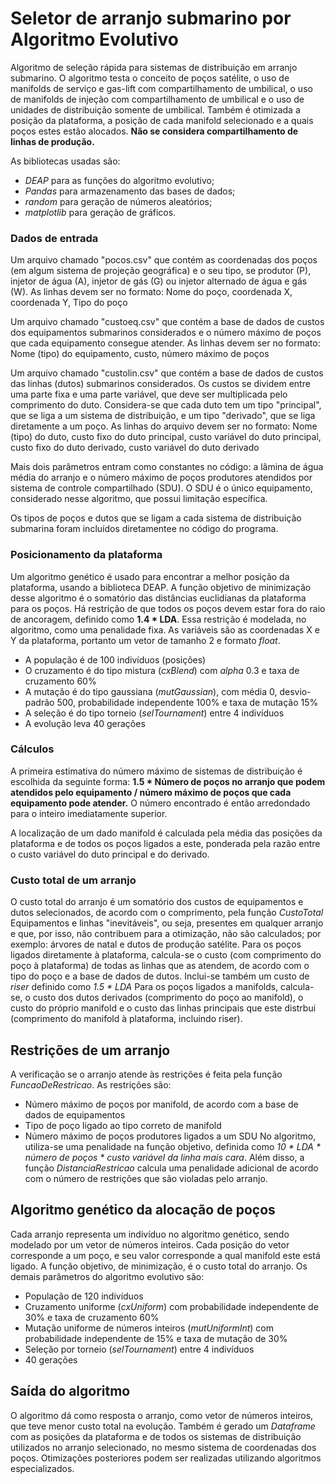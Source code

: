 # Seletor de arranjo submarino por Algoritmo Evolutivo
Algoritmo de seleção rápida para sistemas de distribuição em arranjo submarino.
O algoritmo testa o conceito de poços satélite, o uso de manifolds de serviço e gas-lift com compartilhamento de umbilical, o uso de manifolds de injeção com compartilhamento de umbilical e o uso de unidades de distribuição somente de umbilical.
Também é otimizada a posição da plataforma, a posição de cada manifold selecionado e a quais poços estes estão alocados.
**Não se considera compartilhamento de linhas de produção.**

As bibliotecas usadas são:
- *DEAP* para as funções do algoritmo evolutivo;
- *Pandas* para armazenamento das bases de dados;
- *random* para geração de números aleatórios;
- *matplotlib* para geração de gráficos.

### Dados de entrada
Um arquivo chamado "pocos.csv" que contém as coordenadas dos poços (em algum sistema de projeção geográfica) e o seu tipo, se produtor (P), injetor de água (A), injetor de gás (G) ou injetor alternado de água e gás (W).
As linhas devem ser no formato:
Nome do poço, coordenada X, coordenada Y, Tipo do poço

Um arquivo chamado "custoeq.csv" que contém a base de dados de custos dos equipamentos submarinos considerados e o número máximo de poços que cada equipamento consegue atender.
As linhas devem ser no formato:
Nome (tipo) do equipamento, custo, número máximo de poços

Um arquivo chamado "custolin.csv" que contém a base de dados de custos das linhas (dutos) submarinos considerados.
Os custos se dividem entre uma parte fixa e uma parte variável, que deve ser multiplicada pelo comprimento do duto.
Considera-se que cada duto tem um tipo "principal", que se liga a um sistema de distribuição, e um tipo "derivado", que se liga diretamente a um poço.
As linhas do arquivo devem ser no formato:
Nome (tipo) do duto, custo fixo do duto principal, custo variável do duto principal, custo fixo do duto derivado, custo variável do duto derivado

Mais dois parâmetros entram como constantes no código: a lâmina de água média do arranjo e o número máximo de poços produtores atendidos por sistema de controle compartilhado (SDU). O SDU é o único equipamento, considerado nesse algoritmo, que possui limitação específica.

Os tipos de poços e dutos que se ligam a cada sistema de distribuição submarina foram incluídos diretamentee no código do programa.

### Posicionamento da plataforma

Um algoritmo genético é usado para encontrar a melhor posição da plataforma, usando a biblioteca DEAP.
A função objetivo de minimização desse algoritmo é o somatório das distâncias euclidianas da plataforma para os poços.
Há restrição de que todos os poços devem estar fora do raio de ancoragem, definido como **1.4 * LDA**. Essa restrição é modelada, no algoritmo, como uma penalidade fixa.
As variáveis são as coordenadas X e Y da plataforma, portanto um vetor de tamanho 2 e formato *float*.
- A população é de 100 indivíduos (posições)
- O cruzamento é do tipo mistura (*cxBlend*) com *alpha* 0.3 e taxa de cruzamento 60%
- A mutação é do tipo gaussiana (*mutGaussian*), com média 0, desvio-padrão 500, probabilidade independente 100% e taxa de mutação 15%
- A seleção é do tipo torneio (*selTournament*) entre 4 indivíduos
- A evolução leva 40 gerações

### Cálculos

A primeira estimativa do número máximo de sistemas de distribuição é escolhida da seguinte forma:
**1.5 * Número de poços no arranjo que podem atendidos pelo equipamento / número máximo de poços que cada equipamento pode atender.**
O número encontrado é então arredondado para o inteiro imediatamente superior.

A localização de um dado manifold é calculada pela média das posições da plataforma e de todos os poços ligados a este, ponderada pela razão entre o custo variável do duto principal e do derivado.

### Custo total de um arranjo

O custo total do arranjo é um somatório dos custos de equipamentos e dutos selecionados, de acordo com o comprimento, pela função *CustoTotal*
Equipamentos e linhas "inevitáveis", ou seja, presentes em qualquer arranjo e que, por isso, não contribuem para a otimização, não são calculados; por exemplo: árvores de natal e dutos de produção satélite.
Para os poços ligados diretamente à plataforma, calcula-se o custo (com comprimento do poço à plataforma) de todas as linhas que as atendem, de acordo com o tipo do poço e a base de dados de dutos.
Inclui-se também um custo de *riser* definido como *1.5 * LDA*
Para os poços ligados a manifolds, calcula-se, o custo dos dutos derivados (comprimento do poço ao manifold), o custo do próprio manifold e o custo das linhas principais que este distrbui (comprimento do manifold à plataforma, incluindo riser).

## Restrições de um arranjo

A verificação se o arranjo atende às restrições é feita pela função *FuncaoDeRestricao*.
As restrições são:
- Número máximo de poços por manifold, de acordo com a base de dados de equipamentos
- Tipo de poço ligado ao tipo correto de manifold
- Número máximo de poços produtores ligados a um SDU
No algoritmo, utiliza-se uma penalidade na função objetivo, definida como *10 * LDA * número de poços * custo variável da linha mais cara*.
Além disso, a função *DistanciaRestricao* calcula uma penalidade adicional de acordo com o número de restrições que são violadas pelo arranjo.

## Algoritmo genético da alocação de poços

Cada arranjo representa um indivíduo no algoritmo genético, sendo modelado por um vetor de números inteiros.
Cada posição do vetor corresponde a um poço, e seu valor corresponde a qual manifold este está ligado.
A função objetivo, de minimização, é o custo total do arranjo.
Os demais parâmetros do algoritmo evolutivo são:
- População de 120 indivíduos
- Cruzamento uniforme (*cxUniform*) com probabilidade independente de 30% e taxa de cruzamento 60%
- Mutação uniforme de números inteiros (*mutUniformInt*) com probabilidade independente de 15% e taxa de mutação de 30%
- Seleção por torneio (*selTournament*) entre 4 indivíduos
- 40 gerações

## Saída do algoritmo

O algoritmo dá como resposta o arranjo, como vetor de números inteiros, que teve menor custo total na evolução.
Também é gerado um *Dataframe* com as posições da plataforma e de todos os sistemas de distribuição utilizados no arranjo selecionado, no mesmo sistema de coordenadas dos poços.
Otimizações posteriores podem ser realizadas utilizando algoritmos especializados.
